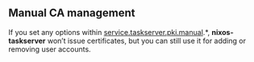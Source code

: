 ## Manual CA management

If you set any options within [service.taskserver.pki.manual](options.html#opt-services.taskserver.pki.manual.ca.cert).\*, **nixos-taskserver** won’t issue certificates, but you can still use it for adding or removing user accounts.
